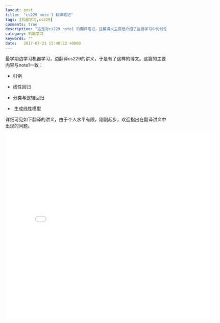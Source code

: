 ```yaml
---
layout: post
title:  "cs229 note 1 翻译笔记"
tags: [机器学习,cs229]
comments: true
description: "这是对cs229 note1 的翻译笔记，这篇讲义主要是介绍了监督学习中的线性回归和逻辑谛斯回归，以及指数家族与生成线性模型。"
category: 机器学习
keywords: ""
date:   2017-07-21 13:40:22 +0800
---
```


最学期边学习机器学习，边翻译cs229的讲义，于是有了这样的博文。这篇的主要内容与note1一致：

- 引例 

- 线性回归

- 分类与逻辑回归 
   
-  生成线性模型

<!--more-->

详细可见如下翻译的讲义，由于个人水平有限，刚刚起步，欢迎指出在翻译讲义中出现的问题。
  
<embed src="/assets/file/note1_Supervised learning.pdf" width="660" height="580">                    

